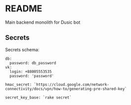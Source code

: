 # README

Main backend monolith for Dusic bot

## Secrets

Secrets schema:
```
db:
  password: db_password
vk:
  login: +88005553535
  password: 'password'

hmac_secret: `https://cloud.google.com/network-connectivity/docs/vpn/how-to/generating-pre-shared-key`

secret_key_base: `rake secret`
```
